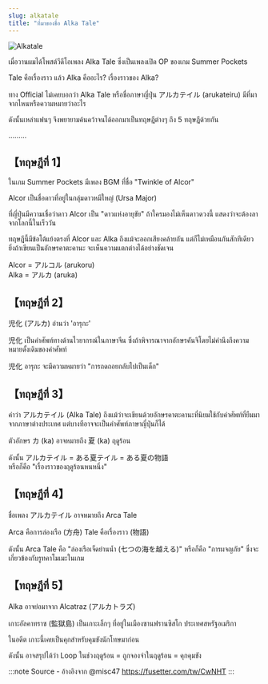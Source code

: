```yaml
---
slug: alkatale
title: "ที่มาของชื่อ Alka Tale"
---
```


![Alkatale](https://res.cloudinary.com/kagamiweb/image/upload/v1631887311/visualnovel/article/alkatale.jpg)

เมื่อวานผมได้โพสต์วีดีโอเพลง Alka Tale ซึ่งเป็นเพลงเปิด OP ของเกม Summer Pockets

Tale คือเรื่องราว แล้ว Alka คืออะไร? เรื่องราวของ Alka?

ทาง Official ไม่เคยบอกว่า Alka Tale หรือชื่อภาษาญี่ปุ่น アルカテイル (arukateiru) มีที่มาจากไหนหรือความหมายว่าอะไร 

ดังนั้นเหล่าแฟนๆ จึงพยายามค้นคว้าจนได้ออกมาเป็นทฤษฎีต่างๆ ถึง 5 ทฤษฎีด้วยกัน

.........

## 【ทฤษฎีที่ 1】

ในเกม Summer Pockets มีเพลง BGM ที่ชื่อ "Twinkle of Alcor"

Alcor เป็นชื่อดาวที่อยู่ในกลุ่มดาวหมีใหญ่ (Ursa Major)

ที่ญี่ปุ่นมีความเชื่อว่าดาว Alcor เป็น "ดาวแห่งอายุขัย" 
ถ้าใครมองไม่เห็นดาวดวงนี้ แสดงว่าจะต้องลาจากโลกนี้ในเร็ววัน

ทฤษฎีนี้มีข้อโต้แย้งตรงที่ Alcor และ Alka ถึงแม้จะออกเสียงคล้ายกัน แต่ก็ไม่เหมือนกันสักทีเดียว ยิ่งถ้าเขียนเป็นอักษรคาตะคานะ จะเห็นความแตกต่างได้อย่างชัดเจน

Alcor = アルコル (arukoru)  
Alka = アルカ (aruka)


## 【ทฤษฎีที่ 2】

児化 (アルカ) อ่านว่า 'อารุกะ'

児化 เป็นคำศัพท์ทางด้านไวยากรณ์ในภาษาจีน ซึ่งถ้าพิจารณาจากอักษรคันจิโดยไม่คำนึงถึงความหมายดั้งเดิมของคำศัพท์

児化 อารุกะ จะมีความหมายว่า "การถดถอยกลับไปเป็นเด็ก"

## 【ทฤษฎีที่ 3】

คำว่า アルカテイル (Alka Tale) ถึงแม้ว่าจะเขียนด้วยอักษรคาตะคานะที่นิยมใช้กับคำศัพท์ที่ยืมมาจากภาษาต่างประเทศ แต่บางทีอาจจะเป็นคำศัพท์ภาษาญี่ปุ่นก็ได้

ตัวอักษร カ (ka) อาจหมายถึง 夏 (ka) ฤดูร้อน

ดังนั้น アルカテイル = ある夏テイル = ある夏の物語  
หรือก็คือ "เรื่องราวของฤดูร้อนหนหนึ่ง"

## 【ทฤษฎีที่ 4】

ชื่อเพลง アルカテイル อาจหมายถึง Arca Tale

Arca คือการล่องเรือ (方舟)
Tale คือเรื่องราว (物語)

ดังนั้น Arca Tale คือ "ล่องเรือเจ็ดย่านน้ำ (七つの海を越える)" หรือก็คือ "การผจญภัย" ซึ่งจะเกี่ยวข้องกับรูทคาโมเมะในเกม

## 【ทฤษฎีที่ 5】

Alka อาจย่อมาจาก Alcatraz (アルカトラズ) 

เกาะอัลคาทราซ (監獄島) เป็นเกาะเล็กๆ ที่อยู่ในเมืองซานฟรานซิสโก ประเทศสหรัฐอเมริกา

ในอดีต เกาะนี้เคยเป็นคุกสำหรับคุมขังนักโทษมาก่อน

ดังนั้น อาจสรุปได้ว่า
Loop ในช่วงฤดูร้อน = ถูกจองจำในฤดูร้อน = คุกคุมขัง

:::note Source - อ้างอิงจาก @misc47
https://fusetter.com/tw/CwNHT
:::